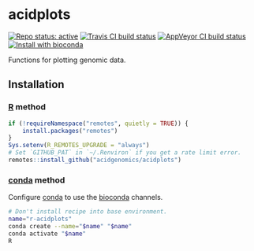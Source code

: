 # acidplots

[![Repo status: active](https://www.repostatus.org/badges/latest/active.svg)](https://www.repostatus.org/#active)
[![Travis CI build status](https://travis-ci.com/acidgenomics/acidplots.svg?branch=master)](https://travis-ci.com/acidgenomics/acidplots)
[![AppVeyor CI build status](https://ci.appveyor.com/api/projects/status/ykti8ek8gj2i7g5r/branch/master?svg=true)](https://ci.appveyor.com/project/mjsteinbaugh/acidplots/branch/master)
[![Install with bioconda](https://img.shields.io/badge/install%20with-bioconda-brightgreen.svg?style=flat)](http://bioconda.github.io/recipes/r-acidplots/README.html)

Functions for plotting genomic data.

## Installation

### [R][] method

```r
if (!requireNamespace("remotes", quietly = TRUE)) {
    install.packages("remotes")
}
Sys.setenv(R_REMOTES_UPGRADE = "always")
# Set `GITHUB_PAT` in `~/.Renviron` if you get a rate limit error.
remotes::install_github("acidgenomics/acidplots")
```

### [conda][] method

Configure [conda][] to use the [bioconda][] channels.

```sh
# Don't install recipe into base environment.
name="r-acidplots"
conda create --name="$name" "$name"
conda activate "$name"
R
```

[BiocManager]: https://cran.r-project.org/package=BiocManager
[Bioconductor]: https://bioconductor.org/
[Paperpile]: https://paperpile.com/
[R]: https://www.r-project.org/
[bioconda]: https://bioconda.github.io/
[conda]: https://conda.io/
